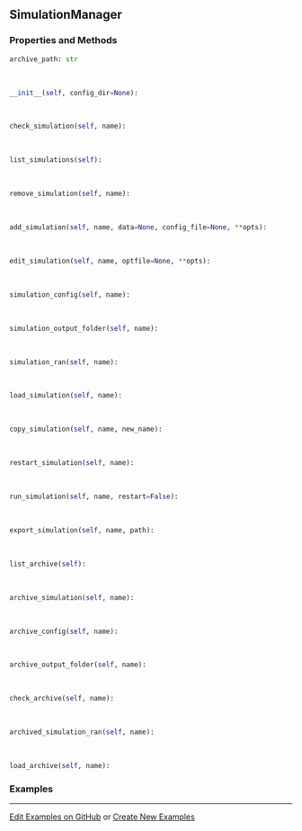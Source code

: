## <a id="RynLib.DoMyCode.SimulationManager.SimulationManager">SimulationManager</a>


### Properties and Methods
```python
archive_path: str
```
<a id="RynLib.DoMyCode.SimulationManager.SimulationManager.__init__">&nbsp;</a>
```python
__init__(self, config_dir=None): 
```

<a id="RynLib.DoMyCode.SimulationManager.SimulationManager.check_simulation">&nbsp;</a>
```python
check_simulation(self, name): 
```

<a id="RynLib.DoMyCode.SimulationManager.SimulationManager.list_simulations">&nbsp;</a>
```python
list_simulations(self): 
```

<a id="RynLib.DoMyCode.SimulationManager.SimulationManager.remove_simulation">&nbsp;</a>
```python
remove_simulation(self, name): 
```

<a id="RynLib.DoMyCode.SimulationManager.SimulationManager.add_simulation">&nbsp;</a>
```python
add_simulation(self, name, data=None, config_file=None, **opts): 
```

<a id="RynLib.DoMyCode.SimulationManager.SimulationManager.edit_simulation">&nbsp;</a>
```python
edit_simulation(self, name, optfile=None, **opts): 
```

<a id="RynLib.DoMyCode.SimulationManager.SimulationManager.simulation_config">&nbsp;</a>
```python
simulation_config(self, name): 
```

<a id="RynLib.DoMyCode.SimulationManager.SimulationManager.simulation_output_folder">&nbsp;</a>
```python
simulation_output_folder(self, name): 
```

<a id="RynLib.DoMyCode.SimulationManager.SimulationManager.simulation_ran">&nbsp;</a>
```python
simulation_ran(self, name): 
```

<a id="RynLib.DoMyCode.SimulationManager.SimulationManager.load_simulation">&nbsp;</a>
```python
load_simulation(self, name): 
```

<a id="RynLib.DoMyCode.SimulationManager.SimulationManager.copy_simulation">&nbsp;</a>
```python
copy_simulation(self, name, new_name): 
```

<a id="RynLib.DoMyCode.SimulationManager.SimulationManager.restart_simulation">&nbsp;</a>
```python
restart_simulation(self, name): 
```

<a id="RynLib.DoMyCode.SimulationManager.SimulationManager.run_simulation">&nbsp;</a>
```python
run_simulation(self, name, restart=False): 
```

<a id="RynLib.DoMyCode.SimulationManager.SimulationManager.export_simulation">&nbsp;</a>
```python
export_simulation(self, name, path): 
```

<a id="RynLib.DoMyCode.SimulationManager.SimulationManager.list_archive">&nbsp;</a>
```python
list_archive(self): 
```

<a id="RynLib.DoMyCode.SimulationManager.SimulationManager.archive_simulation">&nbsp;</a>
```python
archive_simulation(self, name): 
```

<a id="RynLib.DoMyCode.SimulationManager.SimulationManager.archive_config">&nbsp;</a>
```python
archive_config(self, name): 
```

<a id="RynLib.DoMyCode.SimulationManager.SimulationManager.archive_output_folder">&nbsp;</a>
```python
archive_output_folder(self, name): 
```

<a id="RynLib.DoMyCode.SimulationManager.SimulationManager.check_archive">&nbsp;</a>
```python
check_archive(self, name): 
```

<a id="RynLib.DoMyCode.SimulationManager.SimulationManager.archived_simulation_ran">&nbsp;</a>
```python
archived_simulation_ran(self, name): 
```

<a id="RynLib.DoMyCode.SimulationManager.SimulationManager.load_archive">&nbsp;</a>
```python
load_archive(self, name): 
```

### Examples


___

[Edit Examples on GitHub](https://github.com/McCoyGroup/References/edit/gh-pages/Documentation/examples/RynLib/DoMyCode/SimulationManager/SimulationManager.md) or 
[Create New Examples](https://github.com/McCoyGroup/References/new/gh-pages/?filename=Documentation/examples/RynLib/DoMyCode/SimulationManager/SimulationManager.md)